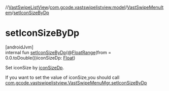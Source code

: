 //[VastSwipeListView](../../../index.md)/[com.gcode.vastswipelistview.model](../index.md)/[VastSwipeMenuItem](index.md)/[setIconSizeByDp](set-icon-size-by-dp.md)

# setIconSizeByDp

[androidJvm]\
internal fun [setIconSizeByDp](set-icon-size-by-dp.md)(@[FloatRange](https://developer.android.com/reference/kotlin/androidx/annotation/FloatRange.html)(from = 0.0.toDouble())iconSizeDp: [Float](https://kotlinlang.org/api/latest/jvm/stdlib/kotlin/-float/index.html))

Set iconSize by [iconSizeDp](set-icon-size-by-dp.md).

If you want to set the value of iconSize,you should call [com.gcode.vastswipelistview.VastSwipeMenuMgr.setIconSizeByDp](../../com.gcode.vastswipelistview/-vast-swipe-menu-mgr/set-icon-size-by-dp.md)
